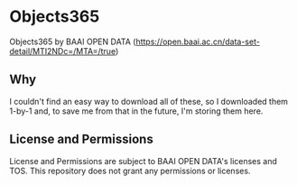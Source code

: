 # Objects365
Objects365 by BAAI OPEN DATA (https://open.baai.ac.cn/data-set-detail/MTI2NDc=/MTA=/true)

## Why
I couldn't find an easy way to download all of these, so I downloaded them 1-by-1 and, to save me from that in the future, I'm storing them here.

## License and Permissions

License and Permissions are subject to BAAI OPEN DATA's licenses and TOS. This repository does not grant any permissions or licenses.
